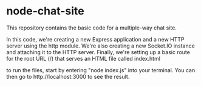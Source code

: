 # node-chat-site
This repository contains the basic code for a multiple-way chat site. 

In this code, we're creating a new Express application and a new HTTP server using the http module. 
We're also creating a new Socket.IO instance and attaching it to the HTTP server. 
Finally, we're setting up a basic route for the root URL (/) that serves an HTML file called index.html

to run the files, start by entering "node index.js" into your terminal.
You can then go to http://localhost:3000 to see the result. 
